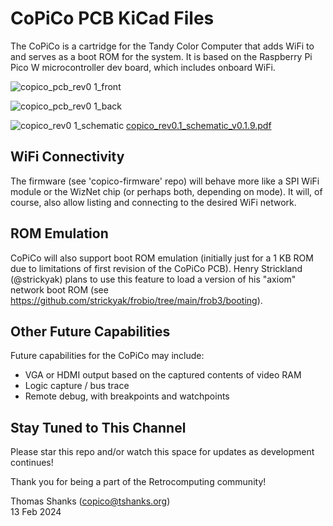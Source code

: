 # CoPiCo PCB KiCad Files

The CoPiCo is a cartridge for the Tandy Color Computer that adds WiFi to and
serves as a boot ROM for the system. It is based on the Raspberry Pi Pico W
microcontroller dev board, which includes onboard WiFi.

![copico_pcb_rev0 1_front](https://github.com/thomasshanks/copico-board/assets/12594889/59d96e60-4434-4ec9-bde2-a83d828fd465)

![copico_pcb_rev0 1_back](https://github.com/thomasshanks/copico-board/assets/12594889/e07aa954-f644-40c8-9ac1-5fedec6be4f7)

![copico_rev0 1_schematic](https://github.com/thomasshanks/copico-board/assets/12594889/dc186fd7-bd3a-4350-a1a7-f4d89a8e7ffe)
[copico_rev0.1_schematic_v0.1.9.pdf](https://github.com/thomasshanks/copico-board/files/14322771/copico_rev0.1_schematic_v0.1.9.pdf)

## WiFi Connectivity

The firmware (see 'copico-firmware' repo) will behave more like a SPI WiFi
module or the WizNet chip (or perhaps both, depending on mode). It will, of
course, also allow listing and connecting to the desired WiFi network.

## ROM Emulation

CoPiCo will also support boot ROM emulation (initially just for a 1 KB ROM due
to limitations of first revision of the CoPiCo PCB). Henry Strickland
(@strickyak) plans to use this feature to load a version of his
"axiom" network boot ROM (see
https://github.com/strickyak/frobio/tree/main/frob3/booting).

## Other Future Capabilities

Future capabilities for the CoPiCo may include:
- VGA or HDMI output based on the captured contents of video RAM
- Logic capture / bus trace
- Remote debug, with breakpoints and watchpoints

## Stay Tuned to This Channel

Please star this repo and/or watch this space for updates as development
continues!

Thank you for being a part of the Retrocomputing community!


Thomas Shanks (copico@tshanks.org)    
13 Feb 2024

